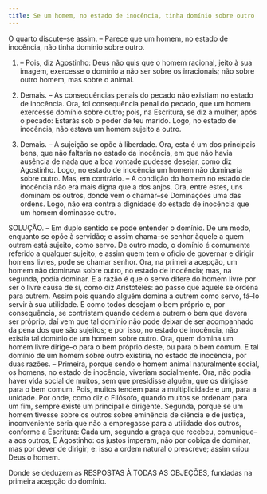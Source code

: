 ```yaml
---
title: Se um homem, no estado de inocência, tinha domínio sobre outro
---
```


O quarto discute–se assim. – Parece que um homem, no estado de inocência, não tinha domínio sobre outro.  

1. – Pois, diz Agostinho: Deus não quis que o homem racional, jeito à sua imagem, exercesse o domínio a não ser sobre os irracionais; não sobre outro homem, mas sobre o animal.  

2. Demais. – As consequências penais do pecado não existiam no estado de inocência. Ora, foi consequência penal do pecado, que um homem exercesse domínio sobre outro; pois, na Escritura, se diz à mulher, após o pecado: Estarás sob o poder de teu marido. Logo, no estado de inocência, não estava um homem sujeito a outro.  

3. Demais. – A sujeição se opõe à liberdade. Ora, esta é um dos principais bens, que não faltaria no estado da inocência, em que não havia ausência de nada que a boa vontade pudesse desejar, como diz Agostinho. Logo, no estado de inocência um homem não dominaria sobre outro.  Mas, em contrário. – A condição do homem no estado de inocência não era mais digna que a dos anjos. Ora, entre estes, uns dominam os outros, donde vem o chamar–se Dominações uma das ordens. Logo, não era contra a dignidade do estado de inocência que um homem dominasse outro.  

SOLUÇÃO. – Em duplo sentido se pode entender o domínio. De um modo, enquanto se opõe à servidão; e assim chama–se senhor àquele a quem outrem está sujeito, como servo. De outro modo, o domínio é comumente referido a qualquer sujeito; e assim quem tem o ofício de governar e dirigir homens livres, pode se chamar senhor. Ora, na primeira acepção, um homem não dominava sobre outro, no estado de inocência; mas, na segunda, podia dominar.  E a razão é que o servo difere do homem livre por ser o livre causa de si, como diz Aristóteles: ao passo que aquele se ordena para outrem. Assim pois quando alguém domina a outrem como servo, fá–Io servir à sua utilidade. E como todos desejam o bem próprio e, por consequência, se contristam quando cedem a outrem o bem que devera ser próprio, daí vem que tal domínio não pode deixar de ser acompanhado da pena dos que são sujeitos; e por isso, no estado de inocência, não existia tal domínio de um homem sobre outro.  Ora, quem domina um homem livre dirige–o para o bem próprio deste, ou para o bem comum. E tal domínio de um homem sobre outro existiria, no estado de inocência, por duas razões. – Primeira, porque sendo o homem animal naturalmente social, os homens, no estado de inocência, viveriam socialmente. Ora, não podia haver vida social de muitos, sem que presidisse alguém, que os dirigisse para o bem comum. Pois, muitos tendem para a multiplicidade e um, para a unidade. Por onde, como diz o Filósofo, quando muitos se ordenam para um fim, sempre existe um principal e dirigente.  Segunda, porque se um homem tivesse sobre os outros sobre eminência de ciência e de justiça, inconveniente seria que não a empregasse para a utilidade dos outros, conforme a Escritura: Cada um, segundo a graça que recebeu, comunique–a aos outros, E Agostinho: os justos imperam, não por cobiça de dominar, mas por dever de dirigir; e: isso a ordem natural o prescreve; assim criou Deus o homem.  

Donde se deduzem as RESPOSTAS À TODAS AS OBJEÇÕES, fundadas na primeira acepção do domínio.